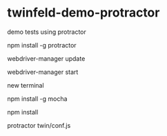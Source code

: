 # twinfeld-demo-protractor
demo  tests using protractor


npm install -g protractor

webdriver-manager update

webdriver-manager start

new terminal

npm install -g mocha

npm install

protractor twin/conf.js
